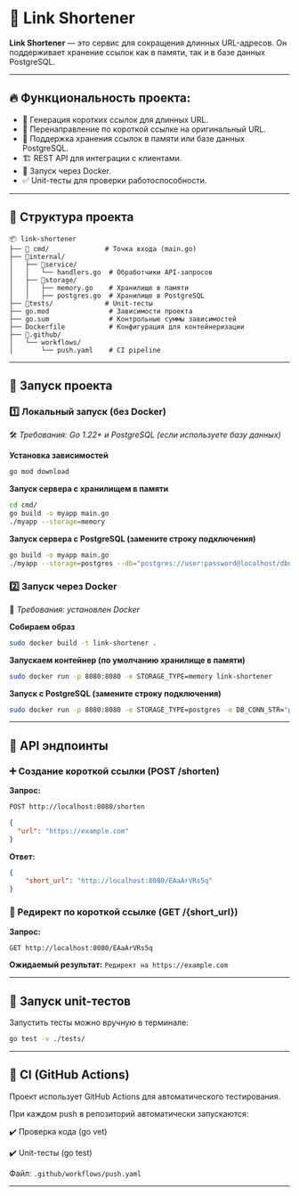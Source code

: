 # 📌 Link Shortener
**Link Shortener** — это сервис для сокращения длинных URL-адресов. Он поддерживает хранение ссылок как в памяти, так и в базе данных PostgreSQL.

---

## 🔥 Функциональность проекта:
- 🔗 Генерация коротких ссылок для длинных URL.
- 🔄 Перенаправление по короткой ссылке на оригинальный URL.
- 📂 Поддержка хранения ссылок в памяти или базе данных PostgreSQL.
- 🏗 REST API для интеграции с клиентами.
- 🐳 Запуск через Docker.
- ✅ Unit-тесты для проверки работоспособности.

---

## 📂 Структура проекта

```plaintext
📦 link-shortener
├── 📂 cmd/              # Точка входа (main.go)
├── 📂internal/
│   ├── 📂service/
│   │   └── handlers.go  # Обработчики API-запросов
│   ├── 📂storage/
│   │   ├── memory.go    # Хранилище в памяти
│   │   ├── postgres.go  # Хранилище в PostgreSQL
├── 📂tests/             # Unit-тесты
├── go.mod               # Зависимости проекта
├── go.sum               # Контрольные суммы зависимостей
├── Dockerfile           # Конфигурация для контейнеризации
├── 📂.github/
│   └── workflows/
│       └── push.yaml    # CI pipeline
```

---

## 🚀 Запуск проекта

### 1️⃣ Локальный запуск (без Docker)
🛠 *Требования: Go 1.22+ и PostgreSQL (если используете базу данных)*

**Установка зависимостей**
```sh
go mod download
```
**Запуск сервера с хранилищем в памяти**
```sh
cd cmd/
go build -o myapp main.go
./myapp --storage=memory
```
**Запуск сервера с PostgreSQL (замените строку подключения)**
```sh
go build -o myapp main.go
./myapp --storage=postgres --db="postgres://user:password@localhost/dbname?sslmode=disable"
```

### 2️⃣ Запуск через Docker
🐳 *Требования: установлен Docker*

**Собираем образ**
```sh
sudo docker build -t link-shortener .
```
**Запускаем контейнер (по умолчанию хранилище в памяти)**
```sh
sudo docker run -p 8080:8080 -e STORAGE_TYPE=memory link-shortener
```
**Запуск с PostgreSQL (замените строку подключения)**
```sh
sudo docker run -p 8080:8080 -e STORAGE_TYPE=postgres -e DB_CONN_STR="postgres://user:password@localhost/dbname?sslmode=disable" link-shortener
```

---

## 🔧 API эндпоинты

### ➕ Создание короткой ссылки (POST /shorten)

**Запрос:**
```sh
POST http://localhost:8080/shorten
```
```json
{
  "url": "https://example.com"
}
```
**Ответ:**
```json
{
    "short_url": "http://localhost:8080/EAaArVRs5q"
}
```

### 🔄 Редирект по короткой ссылке (GET /{short_url})

**Запрос:**
```sh
GET http://localhost:8080/EAaArVRs5q
```
**Ожидаемый результат:** `Редирект на https://example.com`

---

## 📌 Запуск unit-тестов

Запустить тесты можно вручную в терминале:
```sh
go test -v ./tests/
```

---

## 🔄 CI (GitHub Actions)
Проект использует GitHub Actions для автоматического тестирования.

При каждом push в репозиторий автоматически запускаются:

✔️ Проверка кода (go vet)

✔️ Unit-тесты (go test)

Файл: `.github/workflows/push.yaml`

---
